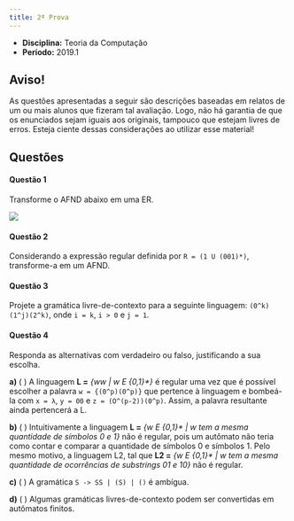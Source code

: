 ```yaml
---
title: 2ª Prova
---
```


- **Disciplina:** Teoria da Computação
- **Período:** 2019.1

## Aviso!

As questões apresentadas a seguir são descrições baseadas em relatos de um ou mais alunos que fizeram tal avaliação. Logo, não há garantia de que os enunciados sejam iguais aos originais, tampouco que estejam livres de erros. Esteja ciente dessas considerações ao utilizar esse material!

## Questões

#### Questão 1 

Transforme o AFND abaixo em uma ER.

![](https://user-images.githubusercontent.com/14113480/61055213-5fa55180-a3c7-11e9-8bf2-09ea4c07142f.png)

#### Questão 2 

Considerando a expressão regular definida por `R = (1 U (001)*)`, transforme-a em um AFND.

#### Questão 3 

Projete a gramática livre-de-contexto para a seguinte linguagem: `(0^k)(1^j)(2^k)`, onde `i = k`, `i > 0` e `j = 1`.

#### Questão 4

Responda as alternativas com verdadeiro ou falso, justificando a sua escolha.  

**a)** ( ) A linguagem **L =** *{ww | w E {0,1}\*}* é regular uma vez que é possível escolher a palavra `w = {(0^p)(0^p)}` que pertence à linguagem e bombeá-la com `x = λ`, `y = 00` e `z = (O^(p-2))(0^p)`. Assim, a palavra resultante ainda pertencerá a L.  

**b)** ( ) Intuitivamente a linguagem **L =** *{w E {0,1}\* | w tem a mesma quantidade de símbolos 0 e 1}* não é regular, pois um autômato não teria como contar e comparar a quantidade de símbolos 0 e símbolos 1. Pelo mesmo motivo, a linguagem L2, tal que **L2 =** *{w E {0,1}\* | w tem a mesma quantidade de ocorrências de substrings 01 e 10}* não é regular.
  
**c)** ( ) A gramática `S -> SS | (S) | ()` é ambígua. 

**d)** ( )  Algumas gramáticas livres-de-contexto podem ser convertidas em autômatos finitos.
